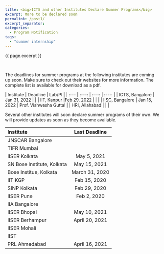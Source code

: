 ```yaml
---
title: <big>ICTS and other Institutes Declare Summer Programs</big>
excerpt: More to be declared soon
permalink: /post1/
excerpt_separator:
categories:
  - Program Notification
tags:
  - "summer internship"
---
```


<span class="excerpt">{{ page.excerpt }}</span>

<br>

The deadlines for summer programs at the following institutes are coming up soon. Make sure to check out their websites for more information. The complete list is available for download as a <a href="/assets/docs/Summer-Programs-2022.pdf"  style="text-decoration:none">pdf</a>.

| Institute | Deadline | Lab/PI |
| :--- | :---: | :---: | :---: |
| <a href="https://www.icts.res.in/academic/summer-research-program"  style="text-decoration:none">ICTS, Bangalore</a> | Jan 31, 2022 |   |
| <a href="https://surge.iitk.ac.in/notification.html"  style="text-decoration:none">IIT, Kanpur</a> |Feb 29, 2022 |   |   |
| <a href="https://teelabiisc.wordpress.com/join-us/"  style="text-decoration:none">IISC, Bangalore</a> | Jan 15, 2022 | Prof. Vishwesha Guttal |
| <a href="https://www.hri.res.in/academics/physics/phy-vsp/"  style="text-decoration:none">HRI, Allahabad</a> | |  |

Several other institutes will soon declare summer programs of their own. We will provide updates as soon as they become available.

| Institute | Last Deadline |
| :--- | :---: |
| <a href="https://www.jncasr.ac.in/academic/fandeprogrammes"  style="text-decoration:none">JNSCAR Bangalore</a> |   |
| <a href="https://www.tifr.res.in/~vsrp/faq/faq.htm"  style="text-decoration:none">TIFR Mumbai </a> |   |
| <a href="https://www.iiserkol.ac.in/~summer.research/"  style="text-decoration:none">IISER Kolkata</a> | May 5, 2021 |
| <a href="https://www.bose.res.in/LinkageProgrammes/VASP/Events.jsp"  style="text-decoration:none">SN Bose Institute, Kolkata</a> | May 15, 2021 |
| <a href="http://www.jcbose.ac.in/summer-training"  style="text-decoration:none">Bose Institue, Kolkata</a> | March 31, 2020 |
| <a href="http://www.cts.iitkgp.ac.in/?id=fellow"  style="text-decoration:none">IIT KGP</a> | Feb 15, 2020 |
| <a href="http://www.saha.ac.in/web/summer-home"  style="text-decoration:none">SINP Kolkata</a> | Feb 29, 2020 |
| <a href="http://sites.iiserpune.ac.in/~issp/"  style="text-decoration:none">IISER Pune</a> | Feb  2, 2020 |
| <a href="https://www.iiap.res.in/?q=degree"  style="text-decoration:none">IIA Bangalore</a> |  |
| <a href="https://www.iiserb.ac.in/doaa/internship"  style="text-decoration:none">IISER Bhopal</a> | May 10, 2021 |
| <a href="https://www.iiserbpr.ac.in/index.php?category=doaa&pid=internship"  style="text-decoration:none">IISER Berhampur</a> | April 20, 2021 |
| <a href="https://web.iisermohali.ac.in/dept/physics/summerprogram.html"  style="text-decoration:none">IISER Mohali</a> |  |
| <a href="https://www.iist.ac.in/career/4"  style="text-decoration:none">IIST</a> |  |
| <a href="https://www.prl.res.in/prl-eng/summer_internship"  style="text-decoration:none">PRL Ahmedabad</a> | April 16, 2021 ||
